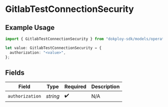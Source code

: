 # GitlabTestConnectionSecurity

## Example Usage

```typescript
import { GitlabTestConnectionSecurity } from "dokploy-sdk/models/operations";

let value: GitlabTestConnectionSecurity = {
  authorization: "<value>",
};
```

## Fields

| Field              | Type               | Required           | Description        |
| ------------------ | ------------------ | ------------------ | ------------------ |
| `authorization`    | *string*           | :heavy_check_mark: | N/A                |